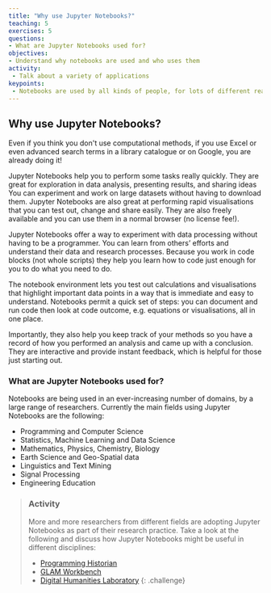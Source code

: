 ```yaml
---
title: "Why use Jupyter Notebooks?"
teaching: 5
exercises: 5
questions:
- What are Jupyter Notebooks used for?
objectives:
- Understand why notebooks are used and who uses them
activity:
 - Talk about a variety of applications
keypoints:
 - Notebooks are used by all kinds of people, for lots of different reasons
---
```


## Why use Jupyter Notebooks?

Even if you think you don't use computational methods, if you use Excel or even advanced search terms in a library catalogue or on Google, you are already doing it!

Jupyter Notebooks help you to perform some tasks really quickly. They are great for exploration in data analysis, presenting results, and sharing ideas You can experiment and work on large datasets without having to download them. Jupyter Notebooks are also great at performing rapid visualisations that you can test out, change and share easily. They are also freely available and you can use them in a normal browser (no license fee!).

Jupyter Notebooks offer a way to experiment with data processing without having to be a programmer. You can learn from others’ efforts and understand their data and research processes. Because you work in code blocks (not whole scripts) they help you learn how to code just enough for you to do what you need to do.

The notebook environment lets you test out calculations and visualisations that highlight important data points in a way that is immediate and easy to understand. Notebooks permit a quick set of steps: you can document and run code then look at code outcome, e.g. equations or visualisations, all in one place.

Importantly, they also help you keep track of your methods so you have a record of how you performed an analysis and came up with a conclusion. They are interactive and provide instant feedback, which is helpful for those just starting out.

### What are Jupyter Notebooks used for?

Notebooks are being used in an ever-increasing number of domains, by a large range of researchers. Currently the main fields using Jupyter Notebooks are the following:

- Programming and Computer Science
- Statistics, Machine Learning and Data Science
- Mathematics, Physics, Chemistry, Biology
- Earth Science and Geo-Spatial data
- Linguistics and Text Mining
- Signal Processing
- Engineering Education

>### Activity
>
>More and more researchers from different fields are adopting Jupyter Notebooks as part of their research practice. Take a look at the following and discuss how Jupyter Notebooks might be useful in different disciplines:
>
>- [Programming Historian](https://programminghistorian.org/)
>- [GLAM Workbench](https://glam-workbench.github.io/)
>- [Digital Humanities Laboratory](https://github.com/dhlab-epfl?language=jupyter+notebook)
{: .challenge}
